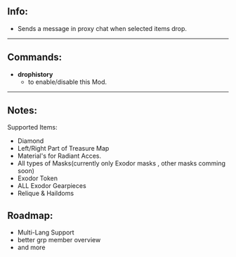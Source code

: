 ## Info:

- Sends a message in proxy chat when selected items drop.
---

## Commands:

- **drophistory**
  - to enable/disable this Mod.

---

## Notes:

Supported Items:

- Diamond
- Left/Right Part of Treasure Map
- Material's for Radiant Acces.
- All types of Masks(currently only Exodor masks , other masks comming soon)
- Exodor Token
- ALL Exodor Gearpieces
- Relique & Haildoms

## Roadmap:
- Multi-Lang Support
- better grp member overview
- and more
